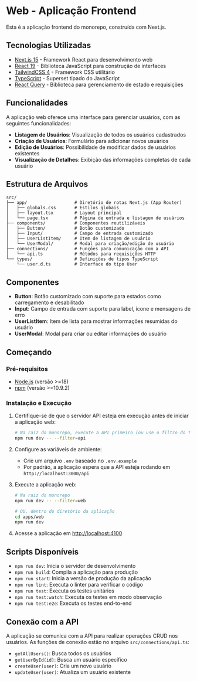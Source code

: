 # Web - Aplicação Frontend

Esta é a aplicação frontend do monorepo, construída com Next.js.

## Tecnologias Utilizadas

- [Next.js 15](https://nextjs.org/) - Framework React para desenvolvimento web
- [React 19](https://react.dev/) - Biblioteca JavaScript para construção de interfaces
- [TailwindCSS 4](https://tailwindcss.com/) - Framework CSS utilitário
- [TypeScript](https://www.typescriptlang.org/) - Superset tipado do JavaScript
- [React Query](https://tanstack.com/query/latest) - Biblioteca para gerenciamento de estado e requisições

## Funcionalidades

A aplicação web oferece uma interface para gerenciar usuários, com as seguintes funcionalidades:

- **Listagem de Usuários**: Visualização de todos os usuários cadastrados
- **Criação de Usuários**: Formulário para adicionar novos usuários
- **Edição de Usuários**: Possibilidade de modificar dados de usuários existentes
- **Visualização de Detalhes**: Exibição das informações completas de cada usuário

## Estrutura de Arquivos

```
src/
├── app/                  # Diretório de rotas Next.js (App Router)
│   ├── globals.css       # Estilos globais
│   ├── layout.tsx        # Layout principal 
│   └── page.tsx          # Página de entrada e listagem de usuários
├── components/           # Componentes reutilizáveis
│   ├── Button/           # Botão customizado
│   ├── Input/            # Campo de entrada customizado
│   ├── UserListItem/     # Item de listagem de usuário
│   └── UserModal/        # Modal para criação/edição de usuário
├── connections/          # Funções para comunicação com a API
│   └── api.ts            # Métodos para requisições HTTP
└── types/                # Definições de tipos TypeScript
    └── user.d.ts         # Interface do tipo User
```

## Componentes

- **Button**: Botão customizado com suporte para estados como carregamento e desabilitado
- **Input**: Campo de entrada com suporte para label, ícone e mensagens de erro
- **UserListItem**: Item de lista para mostrar informações resumidas do usuário
- **UserModal**: Modal para criar ou editar informações do usuário

## Começando

### Pré-requisitos

* [Node.js](https://nodejs.org/) (versão >=18)
* [npm](https://www.npmjs.com/) (versão >=10.9.2)

### Instalação e Execução

1. Certifique-se de que o servidor API esteja em execução antes de iniciar a aplicação web:
   ```bash
   # Na raiz do monorepo, execute a API primeiro (ou use o filtro do Turborepo)
   npm run dev -- --filter=api
   ```

2. Configure as variáveis de ambiente:
   * Crie um arquivo `.env` baseado no `.env.example` 
   * Por padrão, a aplicação espera que a API esteja rodando em `http://localhost:3000/api`

3. Execute a aplicação web:
   ```bash
   # Na raiz do monorepo
   npm run dev -- --filter=web
   
   # OU, dentro do diretório da aplicação
   cd apps/web
   npm run dev
   ```

4. Acesse a aplicação em [http://localhost:4100](http://localhost:4100)

## Scripts Disponíveis

* `npm run dev`: Inicia o servidor de desenvolvimento
* `npm run build`: Compila a aplicação para produção
* `npm run start`: Inicia a versão de produção da aplicação
* `npm run lint`: Executa o linter para verificar o código
* `npm run test`: Executa os testes unitários
* `npm run test:watch`: Executa os testes em modo observação
* `npm run test:e2e`: Executa os testes end-to-end

## Conexão com a API

A aplicação se comunica com a API para realizar operações CRUD nos usuários. As funções de conexão estão no arquivo `src/connections/api.ts`:

- `getAllUsers()`: Busca todos os usuários
- `getUserById(id)`: Busca um usuário específico
- `createUser(user)`: Cria um novo usuário
- `updateUser(user)`: Atualiza um usuário existente
